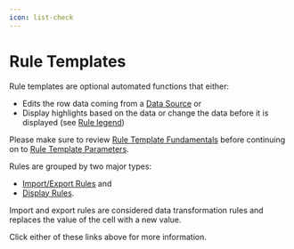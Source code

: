 ```yaml
---
icon: list-check
---
```


# Rule Templates

Rule templates are optional automated functions that either:

* Edits the row data coming from a [Data Source](../../fundamentals/data-sources.md)  or&#x20;
* Display highlights based on the data or change the data before it is displayed (see [Rule legend](./#rule-legend))

Please make sure to review [Rule Template Fundamentals](../../fundamentals/rules.md) before continuing on to [Rule Template Parameters](../../advanced/advanced-scripting.md).

Rules are grouped by two major types: &#x20;

* [Import/Export Rules](import-export.md) and&#x20;
* [Display Rules](display/).&#x20;

Import and export rules are considered data transformation rules and replaces the value of the cell with a new value.

Click either of these links above for more information.
